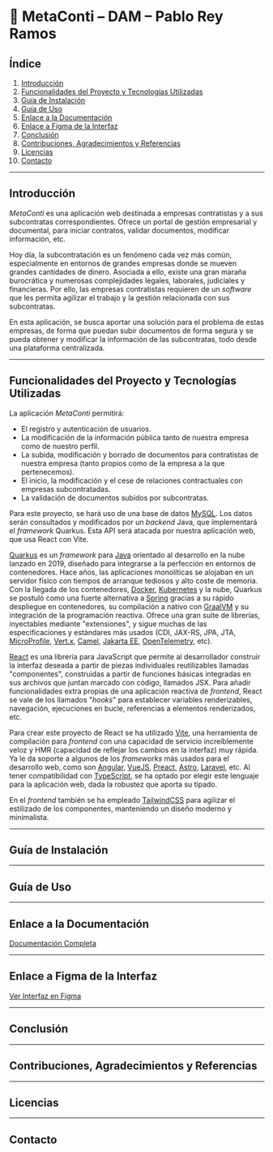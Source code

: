 # 🌟 MetaConti – DAM – Pablo Rey Ramos

## Índice
1. [Introducción](#introducción)
2. [Funcionalidades del Proyecto y Tecnologías Utilizadas](#funcionalidades-del-proyecto-y-tecnologías-utilizadas)
3. [Guía de Instalación](#guía-de-instalación)
4. [Guía de Uso](#guía-de-uso)
5. [Enlace a la Documentación](#enlace-a-la-documentación)
6. [Enlace a Figma de la Interfaz](#enlace-a-figma-de-la-interfaz)
7. [Conclusión](#conclusión)
8. [Contribuciones, Agradecimientos y Referencias](#contribuciones-agradecimientos-y-referencias)
9. [Licencias](#licencias)
10. [Contacto](#contacto)

---

## Introducción

_MetaConti_ es una aplicación web destinada a empresas contratistas y a sus subcontratas correspondientes. Ofrece un portal
de gestión empresarial y documental, para iniciar contratos, validar documentos, modificar información, etc.

Hoy día, la subcontratación es un fenómeno cada vez más común, especialmente en entornos de grandes empresas donde se mueven
grandes cantidades de dinero. Asociada a ello, existe una gran maraña burocrática y numerosas complejidades legales, laborales,
judiciales y financieras. Por ello, las empresas contratistas requieren de un _software_ que les permita agilizar el trabajo
y la gestión relacionada con sus subcontratas.

En esta aplicación, se busca aportar una solución para el problema de estas empresas, de forma que puedan subir documentos
de forma segura y se pueda obtener y modificar la información de las subcontratas, todo desde una plataforma centralizada.

---

## Funcionalidades del Proyecto y Tecnologías Utilizadas

La aplicación _MetaConti_ permitirá:
- El registro y autenticación de usuarios.
- La modificación de la información pública tanto de nuestra empresa como de nuestro perfil.
- La subida, modificación y borrado de documentos para contratistas de nuestra empresa (tanto propios como de la empresa a la que 
pertenecemos).
- El inicio, la modificación y el cese de relaciones contractuales con empresas subcontratadas.
- La validación de documentos subidos por subcontratas.

Para este proyecto, se hará uso de una base de datos [MySQL](https://www.mysql.com). Los datos serán consultados y modificados
por un _backend_ Java, que implementará el _framework_ Quarkus. Esta API será atacada por nuestra aplicación web, que usa React
con Vite.

[Quarkus](https://quarkus.io) es un _framework_ para [Java](https://www.java.com/es/) orientado al desarrollo en la nube lanzado en
2019, diseñado para integrarse a la perfección en entornos de contenedores. Hace años, las aplicaciones monolíticas se alojaban
en un servidor físico con tiempos de arranque tediosos y alto coste de memoria. Con la llegada de los contenedores, [Docker](https://www.docker.com),
[Kubernetes](https://kubernetes.io) y la nube, Quarkus se postuló como una fuerte alternativa a [Spring](https://spring.io) gracias
a su rápido despliegue en contenedores, su compilación a nativo con [GraalVM](https://www.graalvm.org) y su integración de la programación
reactiva. Ofrece una gran suite de librerías, inyectables mediante "extensiones", y sigue muchas de las especificaciones y estándares
más usados (CDI, JAX-RS, JPA, JTA, [MicroProfile](https://microprofile.io), [Vert.x](https://vertx.io), [Camel](https://camel.apache.org),
[Jakarta EE](https://jakarta.ee), [OpenTelemetry](https://opentelemetry.io), etc).

[React](https://react.dev) es una librería para JavaScript que permite al desarrollador construir la interfaz deseada a partir de
piezas individuales reutilizables llamadas "componentes", construidas a partir de funciones básicas integradas en sus archivos que juntan
marcado con código, llamados JSX. Para añadir funcionalidades extra propias de una aplicación reactiva de _frontend_, React se vale de
los llamados "_hooks_" para establecer variables renderizables, navegación, ejecuciones en bucle, referencias a elementos renderizados, etc.

Para crear este proyecto de React se ha utilizado [Vite](https://vite.dev), una herramienta de compilación para _frontend_ con una capacidad de
servicio increíblemente veloz y HMR (capacidad de reflejar los cambios en la interfaz) muy rápida. Ya le da soporte a algunos de los
_frameworks_ más usados para el desarrollo web, como son [Angular](https://angular.dev/), [VueJS](https://vuejs.org/), [Preact](https://preactjs.com/),
[Astro](https://astro.build/), [Laravel](https://laravel.com/), etc. Al tener compatibilidad con [TypeScript](https://www.typescriptlang.org),
se ha optado por elegir este lenguaje para la aplicación web, dada la robustez que aporta su tipado.

En el _frontend_ también se ha empleado [TailwindCSS](https://tailwindcss.com) para agilizar el estilizado de los componentes, manteniendo un diseño moderno y
minimalista.

<!--  
Tecnologías, frameworks y herramientas empleadas  
-->

---

## Guía de Instalación

<!--  
Pasos para clonar el repositorio  
Dependencias y requisitos previos  
Instrucciones para ejecutar la aplicación localmente  
-->

---

## Guía de Uso

<!--  
Capturas de pantalla o ejemplos de uso  
Explicación de flujos principales (login, navegación, funcionalidades clave)  
-->

---

## Enlace a la Documentación

[Documentación Completa](#)
<!-- Reemplazar “#” con el enlace real a la documentación -->

---

## Enlace a Figma de la Interfaz

[Ver Interfaz en Figma](#)
<!-- Reemplazar “#” con el enlace de Figma correspondiente -->

---

## Conclusión

<!--  
Resumen de logros  
Posibles mejoras futuras  
Reflexión personal sobre el proyecto  
-->

---

## Contribuciones, Agradecimientos y Referencias

<!--  
Quiénes han colaborado o aportado ideas  
Agradecimientos a mentores, compañeros, recursos externos  
Referencias (artículos, libros, repositorios)  
-->

---

## Licencias

<!--  
Licencia(s) de código abierto utilizadas  
Términos de redistribución y uso  
-->

---

## Contacto

<!--  
Correo electrónico  
LinkedIn, GitHub u otras redes profesionales  
-->
